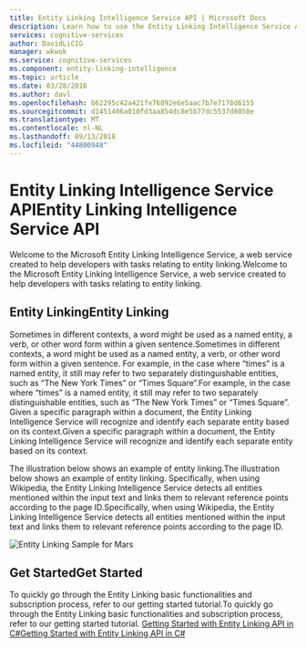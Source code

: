 ```yaml
---
title: Entity Linking Intelligence Service API | Microsoft Docs
description: Learn how to use the Entity Linking Intelligence Service API for entity-linking tasks in Cognitive Services.
services: cognitive-services
author: DavidLiCIG
manager: wkwok
ms.service: cognitive-services
ms.component: entity-linking-intelligence
ms.topic: article
ms.date: 03/28/2016
ms.author: davl
ms.openlocfilehash: 662295c42a421fe76892e6e5aac7b7e7178d6155
ms.sourcegitcommit: d1451406a010fd3aa854dc8e5b77dc5537d8050e
ms.translationtype: MT
ms.contentlocale: nl-NL
ms.lasthandoff: 09/13/2018
ms.locfileid: "44800948"
---
```

# <a name="entity-linking-intelligence-service-api"></a><span data-ttu-id="636ba-103">Entity Linking Intelligence Service API</span><span class="sxs-lookup"><span data-stu-id="636ba-103">Entity Linking Intelligence Service API</span></span>

<span data-ttu-id="636ba-104">Welcome to the Microsoft Entity Linking Intelligence Service, a web service created to help developers with tasks relating to entity linking.</span><span class="sxs-lookup"><span data-stu-id="636ba-104">Welcome to the Microsoft Entity Linking Intelligence Service, a web service created to help developers with tasks relating to entity linking.</span></span>

## <a name="entity-linking"></a><span data-ttu-id="636ba-105">Entity Linking</span><span class="sxs-lookup"><span data-stu-id="636ba-105">Entity Linking</span></span>

<span data-ttu-id="636ba-106">Sometimes in different contexts, a word might be used as a named entity, a verb, or other word form within a given sentence.</span><span class="sxs-lookup"><span data-stu-id="636ba-106">Sometimes in different contexts, a word might be used as a named entity, a verb, or other word form within a given sentence.</span></span> <span data-ttu-id="636ba-107">For example, in the case where “times” is a named entity, it still may refer to two separately distinguishable entities, such as “The New York Times” or “Times Square”.</span><span class="sxs-lookup"><span data-stu-id="636ba-107">For example, in the case where “times” is a named entity, it still may refer to two separately distinguishable entities, such as “The New York Times” or “Times Square”.</span></span> <span data-ttu-id="636ba-108">Given a specific paragraph within a document, the Entity Linking Intelligence Service will recognize and identify each separate entity based on its context.</span><span class="sxs-lookup"><span data-stu-id="636ba-108">Given a specific paragraph within a document, the Entity Linking Intelligence Service will recognize and identify each separate entity based on its context.</span></span>  

<span data-ttu-id="636ba-109">The illustration below shows an example of entity linking.</span><span class="sxs-lookup"><span data-stu-id="636ba-109">The illustration below shows an example of entity linking.</span></span> <span data-ttu-id="636ba-110">Specifically, when using Wikipedia, the Entity Linking Intelligence Service detects all entities mentioned within the input text and links them to relevant reference points according to the page ID.</span><span class="sxs-lookup"><span data-stu-id="636ba-110">Specifically, when using Wikipedia, the Entity Linking Intelligence Service detects all entities mentioned within the input text and links them to relevant reference points according to the page ID.</span></span>

 ![Entity Linking Sample for Mars](./Images/EntityLinkingSample1.png)
 
## <a name="get-started"></a><span data-ttu-id="636ba-112">Get Started</span><span class="sxs-lookup"><span data-stu-id="636ba-112">Get Started</span></span>
 
<span data-ttu-id="636ba-113">To quickly go through the Entity Linking basic functionalities and subscription process, refer to our getting started tutorial.</span><span class="sxs-lookup"><span data-stu-id="636ba-113">To quickly go through the Entity Linking basic functionalities and subscription process, refer to our getting started tutorial.</span></span>
[<span data-ttu-id="636ba-114">Getting Started with Entity Linking API in C#</span><span class="sxs-lookup"><span data-stu-id="636ba-114">Getting Started with Entity Linking API in C#</span></span>](GettingStarted.md)


